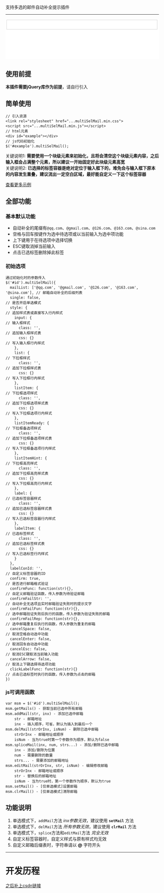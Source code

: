 支持多选的邮件自动补全提示插件

--------

![example](./source/img/multiSelMail.gif)  

## 使用前提
**本插件需要jQuery库作为前提**，请自行引入  

## 简单使用
```
// 引入资源
<link rel="stylesheet" href="...multiSelMail.min.css">
<script src="...multiSelMail.min.js"></script>
// html元素
<div id="example"></div>
// js代码初始化
$('#example').multiSelMail();
```

关键说明1: **需要使用一个块级元素来初始化，且将会清空这个块级元素内容，之后输入框会占满整个元素，所以建议一开始固定好此块级元素高宽**  
关键说明2: **已选择的标签容器是绝对定位于输入框下的，难免会与输入框下原本的内容发生重叠，建议流出一定空白区域，最好能自定义一下这个标签容器**  

[查看更多示例](http://htmlpreview.github.com/?https://github.com/Cmd-Cmd/MultiSelMail/blob/master/example/index.html)

## 全部功能

### 基本默认功能
* 自动补全的尾缀有`@qq.com`、`@gmail.com`、`@126.com`、`@163.com`、`@sina.com`  
* 空格与回车按键作为选中待选项或以当前输入为选中项功能  
* 上下键用于在待选项中选择切换  
* ESC键取消掉当前输入  
* 点击已选标签删除掉此标签  

### 初始选项
```
通过初始化时的参数传入
$('#id').multiSelMail({
  mailList: ['@qq.com', '@gmail.com', '@126.com', '@163.com', '@sina.com'], // 邮箱自动补全的后缀列表
  single: false,                                                            // 是否开启单选模式
  style: {                                                                  // 追加样式表或直接写入行内样式
    input: {                                                                // 输入框样式
      class: '',                                                            // 追加输入框样式表
      css: {}                                                               // 写入输入框行内样式
    },
    list: {                                                                 // 下拉框样式
      class: '',                                                            // 追加下拉框样式表
      css: {}                                                               // 写入下拉框行内样式
    },
    listItem: {                                                             // 下拉框选项样式
      class: '',                                                            // 追加下拉框选项样式表
      css: {}                                                               // 写入下拉框选项行内样式
    },
    listItemReady: {                                                        // 下拉框备选项样式
      class: '',                                                            // 追加下拉框备选项样式表
      css: {}                                                               // 写入下拉框备选项行内样式
    },
    listItemHint: {                                                         // 下拉框高亮样式
      class: '',                                                            // 追加下拉框高亮样式表
      css: {}                                                               // 写入下拉框高亮行内样式
    },
    label: {                                                                // 已选标签容器样式
      class: '',                                                            // 追加已选标签容器样式表
      css: {}                                                               // 写入已选标签容器行内样式
    },
    labelItem: {                                                            // 已选标签样式
      class: '',                                                            // 追加已选标签样式表
      css: {}                                                               // 写入已选标签行内样式
    }
  },
  labelConId: '',                                                           // 自定义标签容器的ID
  confirm: true,                                                            // 是否进行邮箱格式验证
  confirmFunc: function(str){},                                             // 自定义邮箱验证函数，传入参数为待验证邮箱
  confirmFailStr: '',                                                       // 自动补全无选项且实时邮箱验证失败时的提示文字
  confirmFailFun: function(str){},                                          // 选中邮箱验证失败后执行的函数，传入参数为验证失败的邮箱
  confirmFailRep: function(str){},                                          // 选中邮箱重复后执行的函数，传入参数为重复的邮箱
  cancelSpace: false,                                                       // 取消空格自动选中功能
  cancelEnter: false,                                                       // 取消回车自动选中功能
  cancelEsc: false,                                                         // 取消ESC键取消当前输入功能
  cancelArrow: false,                                                       // 取消上下键选择待选项功能
  clickLabelFunc: function(str){}                                           // 点击已选标签时执行的函数，传入参数为点击的邮箱
})
```

### js可调用函数
```
var msm = $('#id').multiSelMail();
msm.getMails() - 获取当前已选中所有邮箱
msm.addMail(str, inx) - 添加已选中邮箱
    str - 邮箱地址
    inx - 插入顺序，可省，默认为插入到最后一个
msm.delMail(strOrInx, isNum) - 删除已选中邮箱
    strOrInx - 邮箱地址或顺序
    isNum - 当为true时第一个参数作为顺序，默认为false
msm.spliceMail(inx, num, strs...) - 添加/删除已选中邮箱
    inx - 添加/删除为位置
    num - 需要删除的数量
    strs... - 需要添加的邮箱地址
msm.editMail(strOrInx, str, isNum) - 编辑修改邮箱
    strOrInx - 邮箱地址或顺序
    str - 替换后的邮箱地址
    isNum - 当为true时，第一个参数作为顺序，默认为true
msm.setMail() - [仅单选模式]设置邮箱
msm.clrMail() - [仅单选模式]清除邮箱
```

## 功能说明
1. 单选模式下，`addMail`方法 *inx参数无效*，建议使用 **`setMail`** 方法  
2. 单选模式下，`delMail`方法 *所有参数无效*，建议使用 **`clrMail`** 方法  
3. 单选模式下，`splice`方法和`editMail`方法 *完全无效*  
4. 自定义标签容器时，自定义样式与原有样式均无效  
5. 自定义邮箱后缀表时，字符串请以 **@** 字符开头  

--------

# 开发历程
[之后补上csdn链接](#)
